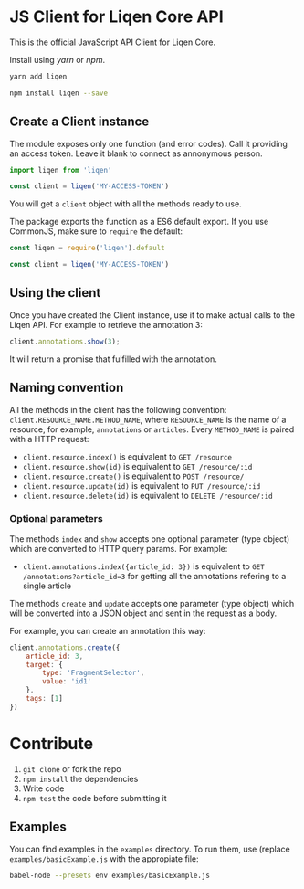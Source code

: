 # JS Client for Liqen Core API

This is the official JavaScript API Client for Liqen Core.

Install using *yarn* or *npm*.

```sh
yarn add liqen
```

```sh
npm install liqen --save
```

## Create a Client instance

The module exposes only one function (and error codes). Call it providing an access token. Leave it blank to connect as annonymous person.

```js
import liqen from 'liqen'

const client = liqen('MY-ACCESS-TOKEN')
```

You will get a `client` object with all the methods ready to use.

The package exports the function as a ES6 default export. If you use CommonJS, make sure to `require` the default:

```js
const liqen = require('liqen').default

const client = liqen('MY-ACCESS-TOKEN')
```


## Using the client

Once you have created the Client instance, use it to make actual calls to the Liqen API. For example to retrieve the annotation 3:

```js
client.annotations.show(3);
```

It will return a promise that fulfilled with the annotation.

## Naming convention

All the methods in the client has the following convention: `client.RESOURCE_NAME.METHOD_NAME`, where `RESOURCE_NAME` is the name of a resource, for example, `annotations` or `articles`. Every `METHOD_NAME` is paired with a HTTP request:

- `client.resource.index()` is equivalent to `GET /resource`
- `client.resource.show(id)` is equivalent to `GET /resource/:id`
- `client.resource.create()` is equivalent to `POST /resource/`
- `client.resource.update(id)` is equivalent to `PUT /resource/:id`
- `client.resource.delete(id)` is equivalent to `DELETE /resource/:id`

### Optional parameters

The methods `index` and `show` accepts one optional parameter (type object) which are converted to HTTP query params. For example:

- `client.annotations.index({article_id: 3})` is equivalent to `GET /annotations?article_id=3` for getting all the annotations refering to a single article

The methods `create` and `update` accepts one parameter (type object) which will be converted into a JSON object and sent in the request as a body.

For example, you can create an annotation this way:

```js
client.annotations.create({
    article_id: 3,
    target: {
        type: 'FragmentSelector',
        value: 'id1'
    },
    tags: [1]
})
```

# Contribute

1. `git clone` or fork the repo
2. `npm install` the dependencies
3. Write code
4. `npm test` the code before submitting it


## Examples

You can find examples in the `examples` directory. To run them, use (replace `examples/basicExample.js` with the appropiate file:

```sh
babel-node --presets env examples/basicExample.js
```
